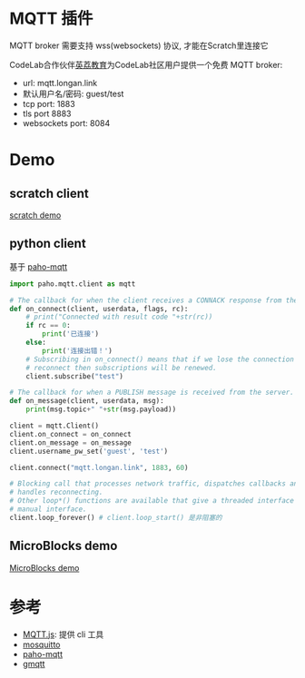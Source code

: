 # MQTT 插件
MQTT broker 需要支持 wss(websockets) 协议, 才能在Scratch里连接它

CodeLab合作伙伴[英荔教育](https://aimaker.space/about)为CodeLab社区用户提供一个免费 MQTT broker: 


*  url: mqtt.longan.link
*  默认用户名/密码: guest/test
*  tcp port: 1883
*  tls port 8883
*  websockets port: 8084

# Demo
## scratch client
[scratch demo](https://create.codelab.club/projects/22163/editor/)

## python client
基于 [paho-mqtt](https://github.com/eclipse/paho.mqtt.python)

```py
import paho.mqtt.client as mqtt

# The callback for when the client receives a CONNACK response from the server.
def on_connect(client, userdata, flags, rc):
    # print("Connected with result code "+str(rc))
    if rc == 0:
        print('已连接')
    else:
        print('连接出错！')
    # Subscribing in on_connect() means that if we lose the connection and
    # reconnect then subscriptions will be renewed.
    client.subscribe("test")

# The callback for when a PUBLISH message is received from the server.
def on_message(client, userdata, msg):
    print(msg.topic+" "+str(msg.payload))

client = mqtt.Client()
client.on_connect = on_connect
client.on_message = on_message
client.username_pw_set('guest', 'test')

client.connect("mqtt.longan.link", 1883, 60)

# Blocking call that processes network traffic, dispatches callbacks and
# handles reconnecting.
# Other loop*() functions are available that give a threaded interface and a
# manual interface.
client.loop_forever() # client.loop_start() 是非阻塞的
```

## MicroBlocks demo
[MicroBlocks demo](https://microblocks.codelab.club/#scripts=GP%20Scripts%0Adepends%20%27MQTT%27%20%27WiFi%27%0A%0Ascript%20429%20-138%20%7B%0AwhenStarted%0Acomment%20%271.%20connect%20wifi%27%0A%27wifi%20connect%20to%27%20%27Elite_1006%27%20%2720130530%27%203%0AwaitMillis%201000%0Acomment%20%272.%20connect%20MQTT%20broker%27%0A%27MQTT%20connect%20to%27%20%27mqtt.longan.link%27%20128%20%27MicroBlocks_client%27%20%27guest%27%20%27test%27%0Acomment%20%27subscribe%20topic%27%0A%27MQTT%20sub%27%20%27microblocks%27%0AsendBroadcast%20%27go%21%27%0A%7D%0A%0Ascript%20429%20155%20%7B%0AwhenBroadcastReceived%20%27go%21%27%0Acomment%20%27receive%20mqtt%20message%27%0Aforever%20%7B%0A%20%20if%20%28%27MQTT%20connected%27%29%20%7B%0A%20%20%20%20event%20%3D%20%28%27last%20MQTT%20event%27%29%0A%20%20%20%20if%20%28isType%20event%20%27list%27%29%20%7B%0A%20%20%20%20%20%20sayIt%20%27topic%27%20%28%27MQTT%20event%20topic%27%20event%29%20%27%2C%20payload%27%20%28%27MQTT%20event%20payload%27%20event%29%0A%20%20%20%20%7D%0A%20%20%7D%20else%20%7B%0A%20%20%20%20sayIt%20%27try%20to%20connect%20...%27%0A%20%20%20%20waitMillis%20500%0A%20%20%20%20%27MQTT%20connect%20to%27%20%27mqtt.longan.link%27%20128%20%27MicroBlocks_client%27%20%27guest%27%20%27test%27%0A%20%20%7D%0A%7D%0A%7D%0A%0Ascript%20581%20120%20%7B%0Acomment%20%27publish%20topic%20payload%27%0A%27MQTT%20pub%27%20%27scratch%27%20%27Hello%21%27%0A%7D%0A%0Ascript%20403%20-168%20%7B%0Acomment%20%27work%20with%20https%3A%2F%2Fcreate.codelab.club%2Fprojects%2F22163%2Feditor%2F%27%0A%7D%0A%0A)


# 参考
*  [MQTT.js](https://github.com/mqttjs/MQTT.js): 提供 cli 工具
*  [mosquitto](https://github.com/eclipse/mosquitto)
*  [paho-mqtt](https://github.com/eclipse/paho.mqtt.python)
*  [gmqtt](https://github.com/wialon/gmqtt)